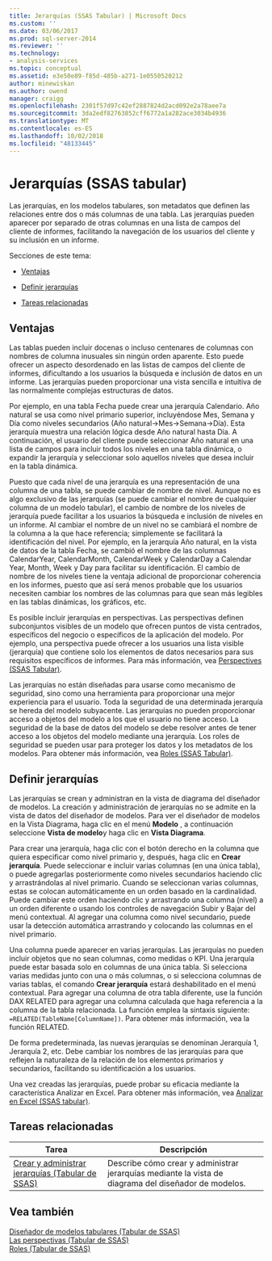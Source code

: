 ```yaml
---
title: Jerarquías (SSAS Tabular) | Microsoft Docs
ms.custom: ''
ms.date: 03/06/2017
ms.prod: sql-server-2014
ms.reviewer: ''
ms.technology:
- analysis-services
ms.topic: conceptual
ms.assetid: e3e50e89-f85d-485b-a271-1e0550520212
author: minewiskan
ms.author: owend
manager: craigg
ms.openlocfilehash: 2301f57d97c42ef2887824d2acd092e2a78aee7a
ms.sourcegitcommit: 3da2edf82763852cff6772a1a282ace3034b4936
ms.translationtype: MT
ms.contentlocale: es-ES
ms.lasthandoff: 10/02/2018
ms.locfileid: "48133445"
---
```

# <a name="hierarchies-ssas-tabular"></a>Jerarquías (SSAS tabular)
  Las jerarquías, en los modelos tabulares, son metadatos que definen las relaciones entre dos o más columnas de una tabla. Las jerarquías pueden aparecer por separado de otras columnas en una lista de campos del cliente de informes, facilitando la navegación de los usuarios del cliente y su inclusión en un informe.  
  
 Secciones de este tema:  
  
-   [Ventajas](#bkmk_benefits)  
  
-   [Definir jerarquías](#bkmk_define)  
  
-   [Tareas relacionadas](#bkmk_related_tasks)  
  
##  <a name="bkmk_benefits"></a> Ventajas  
 Las tablas pueden incluir docenas o incluso centenares de columnas con nombres de columna inusuales sin ningún orden aparente. Esto puede ofrecer un aspecto desordenado en las listas de campos del cliente de informes, dificultando a los usuarios la búsqueda e inclusión de datos en un informe. Las jerarquías pueden proporcionar una vista sencilla e intuitiva de las normalmente complejas estructuras de datos.  
  
 Por ejemplo, en una tabla Fecha puede crear una jerarquía Calendario. Año natural se usa como nivel primario superior, incluyéndose Mes, Semana y Día como niveles secundarios (Año natural->Mes->Semana->Día). Esta jerarquía muestra una relación lógica desde Año natural hasta Día. A continuación, el usuario del cliente puede seleccionar Año natural en una lista de campos para incluir todos los niveles en una tabla dinámica, o expandir la jerarquía y seleccionar solo aquellos niveles que desea incluir en la tabla dinámica.  
  
 Puesto que cada nivel de una jerarquía es una representación de una columna de una tabla, se puede cambiar de nombre de nivel. Aunque no es algo exclusivo de las jerarquías (se puede cambiar el nombre de cualquier columna de un modelo tabular), el cambio de nombre de los niveles de jerarquía puede facilitar a los usuarios la búsqueda e inclusión de niveles en un informe. Al cambiar el nombre de un nivel no se cambiará el nombre de la columna a la que hace referencia; simplemente se facilitará la identificación del nivel. Por ejemplo, en la jerarquía Año natural, en la vista de datos de la tabla Fecha, se cambió el nombre de las columnas CalendarYear, CalendarMonth, CalendarWeek y CalendarDay a Calendar Year, Month, Week y Day para facilitar su identificación. El cambio de nombre de los niveles tiene la ventaja adicional de proporcionar coherencia en los informes, puesto que así será menos probable que los usuarios necesiten cambiar los nombres de las columnas para que sean más legibles en las tablas dinámicas, los gráficos, etc.  
  
 Es posible incluir jerarquías en perspectivas. Las perspectivas definen subconjuntos visibles de un modelo que ofrecen puntos de vista centrados, específicos del negocio o específicos de la aplicación del modelo. Por ejemplo, una perspectiva puede ofrecer a los usuarios una lista visible (jerarquía) que contiene solo los elementos de datos necesarios para sus requisitos específicos de informes. Para más información, vea [Perspectives &#40;SSAS Tabular&#41;](perspectives-ssas-tabular.md).  
  
 Las jerarquías no están diseñadas para usarse como mecanismo de seguridad, sino como una herramienta para proporcionar una mejor experiencia para el usuario. Toda la seguridad de una determinada jerarquía se hereda del modelo subyacente. Las jerarquías no pueden proporcionar acceso a objetos del modelo a los que el usuario no tiene acceso. La seguridad de la base de datos del modelo se debe resolver antes de tener acceso a los objetos del modelo mediante una jerarquía. Los roles de seguridad se pueden usar para proteger los datos y los metadatos de los modelos. Para obtener más información, vea [Roles &#40;SSAS Tabular&#41;](roles-ssas-tabular.md).  
  
##  <a name="bkmk_define"></a> Definir jerarquías  
 Las jerarquías se crean y administran en la vista de diagrama del diseñador de modelos. La creación y administración de jerarquías no se admite en la vista de datos del diseñador de modelos. Para ver el diseñador de modelos en la Vista Diagrama, haga clic en el menú **Modelo** , a continuación seleccione **Vista de modelo**y haga clic en **Vista Diagrama**.  
  
 Para crear una jerarquía, haga clic con el botón derecho en la columna que quiera especificar como nivel primario y, después, haga clic en **Crear jerarquía**. Puede seleccionar e incluir varias columnas (en una única tabla), o puede agregarlas posteriormente como niveles secundarios haciendo clic y arrastrándolas al nivel primario. Cuando se seleccionan varias columnas, estas se colocan automáticamente en un orden basado en la cardinalidad. Puede cambiar este orden haciendo clic y arrastrando una columna (nivel) a un orden diferente o usando los controles de navegación Subir y Bajar del menú contextual. Al agregar una columna como nivel secundario, puede usar la detección automática arrastrando y colocando las columnas en el nivel primario.  
  
 Una columna puede aparecer en varias jerarquías. Las jerarquías no pueden incluir objetos que no sean columnas, como medidas o KPI. Una jerarquía puede estar basada solo en columnas de una única tabla. Si selecciona varias medidas junto con una o más columnas, o si selecciona columnas de varias tablas, el comando **Crear jerarquía** estará deshabilitado en el menú contextual. Para agregar una columna de otra tabla diferente, use la función DAX RELATED para agregar una columna calculada que haga referencia a la columna de la tabla relacionada. La función emplea la sintaxis siguiente: `=RELATED(TableName[ColumnName])`. Para obtener más información, vea la función RELATED.  
  
 De forma predeterminada, las nuevas jerarquías se denominan Jerarquía 1, Jerarquía 2, etc. Debe cambiar los nombres de las jerarquías para que reflejen la naturaleza de la relación de los elementos primarios y secundarios, facilitando su identificación a los usuarios.  
  
 Una vez creadas las jerarquías, puede probar su eficacia mediante la característica Analizar en Excel. Para obtener más información, vea [Analizar en Excel &#40;SSAS tabular&#41;](analyze-in-excel-ssas-tabular.md).  
  
##  <a name="bkmk_related_tasks"></a> Tareas relacionadas  
  
|Tarea|Descripción|  
|----------|-----------------|  
|[Crear y administrar jerarquías &#40;Tabular de SSAS&#41;](hierarchies-ssas-tabular.md)|Describe cómo crear y administrar jerarquías mediante la vista de diagrama del diseñador de modelos.|  
  
## <a name="see-also"></a>Vea también  
 [Diseñador de modelos tabulares &#40;Tabular de SSAS&#41;](../tabular-model-designer-ssas-tabular.md)   
 [Las perspectivas &#40;Tabular de SSAS&#41;](perspectives-ssas-tabular.md)   
 [Roles &#40;Tabular de SSAS&#41;](roles-ssas-tabular.md)  
  
  
